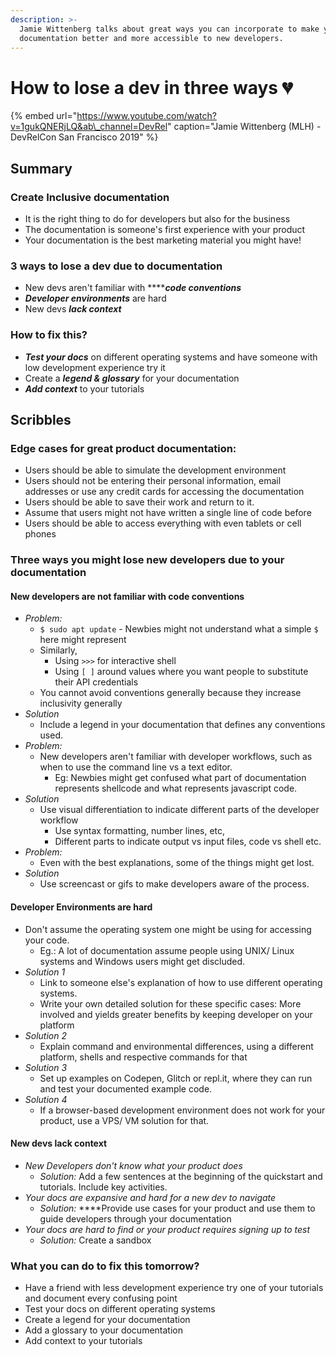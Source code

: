 ```yaml
---
description: >-
  Jamie Wittenberg talks about great ways you can incorporate to make your
  documentation better and more accessible to new developers.
---
```


# How to lose a dev in three ways 💔

{% embed url="https://www.youtube.com/watch?v=1gukQNERjLQ&ab\_channel=DevRel" caption="Jamie Wittenberg \(MLH\) - DevRelCon San Francisco 2019" %}

## Summary

### **Create Inclusive documentation**

* It is the right thing to do for developers but also for the business
* The documentation is someone's first experience with your product
* Your documentation is the best marketing material you might have! 

### **3 ways to lose a dev due to documentation**

* New devs aren't familiar with ****_**code conventions**_
* _**Developer environments**_ are hard
* New devs _**lack context**_ 

### **How to fix this?**

* _**Test your docs**_ on different operating systems and have someone with low development experience try it
* Create a _**legend  & glossary**_ for your documentation
* _**Add context**_ to your tutorials

## Scribbles

### **Edge cases for great product documentation:**

* Users should be able to simulate the development environment
* Users should not be entering their personal information, email addresses or use any credit cards for accessing the documentation
* Users should be able to save their work and return to it.
* Assume that users might not have written a single line of code before
* Users should be able to access everything with even tablets or cell phones  

### **Three ways you might lose new developers due to your documentation**

#### **New developers are not familiar with code conventions**

* _Problem:_
  *  `$ sudo apt update` - Newbies might not understand what a simple `$` here might represent
    * Similarly, 
      * Using `>>>` for interactive shell
      * Using `[ ]` around values where you want people to substitute their API credentials
    * You cannot avoid conventions generally because they increase inclusivity generally
* _Solution_
  * Include a legend in your documentation that defines any conventions used. 
* _Problem:_ 
  * New developers aren't familiar with developer workflows, such as when to use the command line vs a text editor.
    * Eg: Newbies might get confused what part of documentation represents shellcode and what represents javascript code.
* _Solution_ 
  * Use visual differentiation to indicate different parts of the developer workflow
    * Use syntax formatting, number lines, etc,
    * Different parts to indicate output vs input files, code vs shell etc. 
* _Problem:_ 
  * Even with the best explanations, some of the things might get lost.
* _Solution_
  * Use screencast or gifs to make developers aware of the process. 

#### **Developer Environments are hard**

* Don't assume the operating system one might be using for accessing your code.
  * Eg.: A lot of documentation assume people using UNIX/ Linux systems and Windows users might get discluded. 
* _Solution 1_
  * Link to someone else's explanation of how to use different operating systems.
  * Write your own detailed solution for these specific cases: More involved and yields greater benefits by keeping developer on your platform
* _Solution 2_
  * Explain command and environmental differences, using a different platform, shells and respective commands for that
* _Solution 3_
  * Set up examples on Codepen, Glitch or repl.it, where they can run and test your documented example code.
* _Solution 4_
  * If a browser-based development environment does not work for your product, use a VPS/ VM solution for that.

#### **New devs lack context**

* _New Developers don't know what your product does_
  * _Solution:_ Add a few sentences at the beginning of the quickstart and tutorials. Include key activities. 
* _Your docs are expansive and hard for a new dev to navigate_
  * _Solution:_ ****Provide use cases for your product and use them to guide developers through your documentation 
* _Your docs are hard to find or your product requires signing up to test_
  * _Solution:_ Create a sandbox 

### **What you can do to fix this tomorrow?**

* Have a friend with less development experience try one of your tutorials and document every confusing point
* Test your docs on different operating systems
* Create a legend for your documentation
* Add a glossary to your documentation
* Add context to your tutorials





